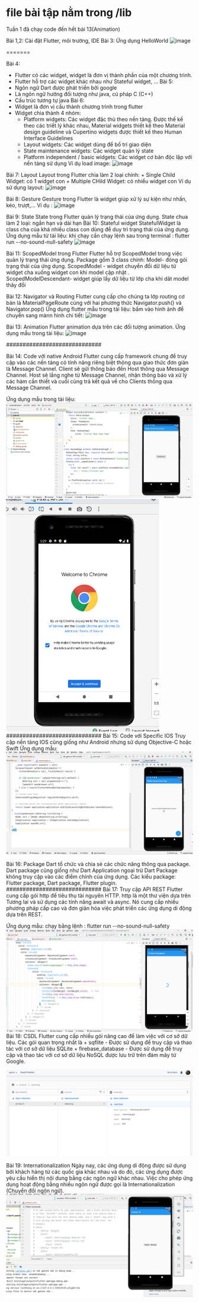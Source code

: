# file bài tập nằm trong /lib
Tuần 1 đã chạy code đến hết bài 13(Animation)


Bài 1,2: 
Cài đặt Flutter, môi trường, IDE
Bài 3:
Ứng dụng HelloWorld
![image](https://user-images.githubusercontent.com/62579415/156557319-1f37b500-a76e-49df-90c1-62bfffeb3791.png)

=======

Bài 4: 
- Flutter có các widget, widget là đơn vị thành phần của một chương trình. 
- Flutter hỗ trợ các widget khác nhau như Stateful widget, ...
Bài 5:
- Ngôn ngữ Dart được phát triển bởi google
- Là ngôn ngữ hướng đối tượng như java, cú pháp C (C++)
- Cấu trúc tương tự java
Bài 6:
- Widget là đơn vị cấu thành chương trình trong flutter
- Widget chia thành 4 nhóm:
    + Platform widgets: Các widget đặc thù theo nền tảng. Được thế kế theo các triết lý khác nhau, Material widgets thiết kế theo Material design guideline và Cupertino widgets được thiết kế theo Human Interface Guidelines
    + Layout widgets: Các widget dùng để bố trí giao diện
    + State maintenance widgets: Các widget quản lý state
    + Platform independent / basic widgets: Các widget cơ bản độc lập với nền tảng sử dụng 
    Ví dụ load image: 
    ![image](https://user-images.githubusercontent.com/62579415/156557733-09d513f1-aeda-48a9-9379-d18681711e1a.png)

Bài 7: Layout
      Layout trong Flutter chia làm 2 loại chính: 
        + Single Child Widget: có 1 widget con
        + Multiple CHild Widget: có nhiều widget con
  Ví dụ sử dụng layout: 
  ![image](https://user-images.githubusercontent.com/62579415/156557803-be31c200-b936-4c68-84d7-4160a62a8628.png)

Bài 8: Gesture
      Gesture trong Flutter là widget giúp xử lý sự kiện như nhấn, kéo, trượt,...
      Ví dụ :
   ![image](https://user-images.githubusercontent.com/62579415/156557860-518656be-765c-4a57-b0c5-d2e30e140ab3.png)

Bài 9: State
    State trong Flutter quản lý trạng thái của ứng dụng. State chua làm 2 loại: ngắn hạn và dài hạn
Bài 10:  Stateful widget
    StatefulWidget là class cha của khá nhiều class con dùng để duy trì trạng thái của ứng dụng.
Ứng dụng mẫu từ tài liệu: khi chạy cần chạy lệnh sau trong terminal : flutter run --no-sound-null-safety
    ![image](https://user-images.githubusercontent.com/62579415/156557889-188986f1-e63d-4b7d-a1c7-92672dee5965.png)

    
Bài 11: ScopedModel trong Flutter
    Flutter hỗ trợ ScopedModel trong việc quản lý trạng thái ứng dụng. Package gồm 3 class chính:
Model- đóng gói trạng thái của ứng dụng. ScopedModel - widget chuyển đổi dữ liệu từ widget cha xuống widget con khi model cập nhật
. ScopedModelDescendant- widget giúp lấy dữ liệu từ lớp cha khi dât model thây đổi

Bài 12: Navigator và Routing
Flutter cung cấp cho chúng ta lớp routing cơ bản là MaterialPageRoute cùng với hai phương thức Navigator.push() và Navigator.pop()
Ứng dụng flutter mẫu trong tài liệu: bấm vào hình ảnh để chuyển sang mànn hình chi tiết:
    ![image](https://user-images.githubusercontent.com/62579415/156557946-4dabf717-e879-420d-9d79-10ddf4d7a671.png)

Bài 13: Animation
Flutter animation dựa trên các đối tượng animation.
Ứng dụng mẫu trong tài liệu: 
![image](https://user-images.githubusercontent.com/62579415/156557985-417dded1-c823-472e-8784-485793a016b0.png)


#############################


Bài 14: Code với native Android
Flutter cung cấp framework chung để truy cập vào các nền tảng có tính năng riêng biệt thông qua giao thức đơn giản là
Message Channel. Client sẽ gửi thông báo đến Host thông qua Message Channel. Host sẽ lắng nghe từ Message
Channel, nhận thông báo và xử lý các hàm cần thiết và cuối cùng trả kết quả về cho Clients thông qua
Message Channel.

Ứng dụng mẫu trong tài liệu: ![img.png](img.png)
![img_1.png](img_1.png)
#############################
Bài 15: Code với Specific IOS
Truy cập nền tảng IOS cũng giống như Android nhưng sử dụng Objective-C hoặc Swift
Ứng dụng mẫu:
![img_2.png](img_2.png)

Bài 16: Package
Dart tổ chức và chia sẻ các chức năng thông qua package. Dart package cũng giống như Dart Application ngoại trừ Dart
Package không truy cập vào các điểm chính của ứng dụng.
Các kiểu package: Flutter package, Dart package, Flutter plugin.
#############################
Bài 17: Truy cập API REST
Flutter cung cấp gói http để tiêu thụ tài nguyên HTTP. http là một thư viện dựa trên Tương lai và sử dụng các 
tính năng await và async. Nó cung cấp nhiều phương pháp cấp cao và đơn giản hóa việc phát triển các ứng dụng 
di động dựa trên REST.

Ứng dụng mẫu: chạy bằng lệnh : flutter run --no-sound-null-safety
![img_3.png](img_3.png)
Bài 18: CSDL
Flutter cung cấp nhiều gói nâng cao để làm việc với cơ sở dữ liệu. Các gói quan trọng nhất là
    + sqflite - Được sử dụng để truy cập và thao tác với cơ sở dữ liệu SQLite
    + firebase_database - Được sử dụng để truy cập và thao tác với cơ sở dữ liệu NoSQL được lưu trữ trên đám mây từ Google.

![img_4.png](img_4.png)



Bài 19: Internationalization
Ngày nay, các ứng dụng di động được sử dụng bởi khách hàng từ các quốc gia khác nhau và do đó, các ứng dụng được yêu cầu hiển
thị nội dung bằng các ngôn ngữ khác nhau. Việc cho phép ứng dụng hoạt động bằng nhiều ngôn ngữ được gọi là Internationalization (Chuyển đổi ngôn ngữ).
![img_5.png](img_5.png)